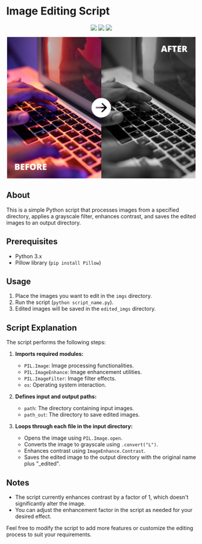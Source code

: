 # Image Editing Script

<p align="center">
  <img src="https://img.shields.io/github/languages/top/ziliolu/photo_editor?color=#FFFFFF&style=flat-square" />
  <img src="https://img.shields.io/badge/status-finished-success?color=#FFFFFF&style=flat-square" />
  <img src="https://img.shields.io/github/last-commit/ziliolu/photo_editor?color=#FFFFFF&style=flat-square" />
</p>

<p align="center">
  <img src="https://github.com/ziliolu/photo_editor/blob/main/info/before_after.jpg" width="500" />
</p>

## About
This is a simple Python script that processes images from a specified directory, applies a grayscale filter, enhances contrast, and saves the edited images to an output directory.

## Prerequisites

- Python 3.x
- Pillow library (`pip install Pillow`)

## Usage

1. Place the images you want to edit in the `imgs` directory.
2. Run the script (`python script_name.py`).
3. Edited images will be saved in the `edited_imgs` directory.

## Script Explanation

The script performs the following steps:

1. **Imports required modules:**

   - `PIL.Image`: Image processing functionalities.
   - `PIL.ImageEnhance`: Image enhancement utilities.
   - `PIL.ImageFilter`: Image filter effects.
   - `os`: Operating system interaction.

2. **Defines input and output paths:**

   - `path`: The directory containing input images.
   - `path_out`: The directory to save edited images.

3. **Loops through each file in the input directory:**

   - Opens the image using `PIL.Image.open`.
   - Converts the image to grayscale using `.convert("L")`.
   - Enhances contrast using `ImageEnhance.Contrast`.
   - Saves the edited image to the output directory with the original name plus "_edited".

## Notes

- The script currently enhances contrast by a factor of 1, which doesn't significantly alter the image.
- You can adjust the enhancement factor in the script as needed for your desired effect.

Feel free to modify the script to add more features or customize the editing process to suit your requirements.

